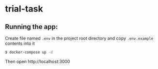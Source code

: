 # trial-task

## Running the app:
Create file named `.env` in the project root directory and copy `.env.example` contents into it

```bash
$ docker-compose up -d
```

Then open http://localhost:3000
